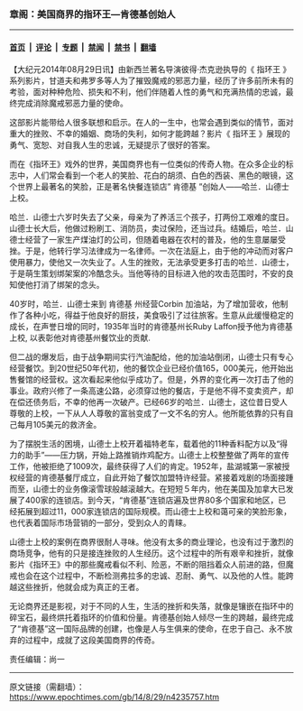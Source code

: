 ### 章阁：美国商界的指环王—肯德基创始人

---

#### [首页](../../../..?n4235757) &nbsp;|&nbsp; [评论](../../../../../epoch-comment?n4235757) &nbsp;|&nbsp; [专题](../../../../../epoch-special?n4235757) &nbsp;|&nbsp; [禁闻](../../../../../epoch-news?n4235757) &nbsp;|&nbsp; [禁书](../../../../../books?n4235757) &nbsp;|&nbsp; [翻墙](https://github.com/gfw-breaker/nogfw/blob/master/README.md?n4235757)


<div class="post_content" id="artbody" itemprop="articleBody">
 <!-- article content begin -->
 <p>
  【大纪元2014年08月29日讯】由新西兰著名导演彼得·杰克逊执导的《
  <ok href="https://www.epochtimes.com/gb/tag/%E6%8C%87%E7%8E%AF%E7%8E%8B.html">
   指环王
  </ok>
  》系列影片，甘道夫和弗罗多等人为了摧毁魔戒的邪恶力量，经历了许多前所未有的考验，面对种种危险、损失和不利，他们伴随着人性的勇气和充满热情的忠诚，最终完成消除魔戒邪恶力量的使命。
 </p>
 <p>
  这部影片能带给人很多联想和启示。在人的一生中，也常会遇到类似的情节，面对重大的挫败、不幸的婚姻、商场的失利，如何才能跨越？影片《
  <ok href="https://www.epochtimes.com/gb/tag/%E6%8C%87%E7%8E%AF%E7%8E%8B.html">
   指环王
  </ok>
  》展现的勇气、宽恕、对自我人生的忠诚，无疑提示了很好的答案。
 </p>
 <p>
  而在《指环王》戏外的世界，美国商界也有一位类似的传奇人物。在众多企业的标志中，人们常会看到一个老人的笑脸、花白的胡须、白色的西装、黑色的眼镜，这个世界上最著名的笑脸，正是著名快餐连锁店”
  <ok href="https://www.epochtimes.com/gb/tag/%E8%82%AF%E5%BE%B7%E5%9F%BA.html">
   肯德基
  </ok>
  ”创始人——哈兰．山德士上校。
 </p>
 <p>
  哈兰．山德士六岁时失去了父亲，母亲为了养活三个孩子，打两份工艰难的度日。山德士长大后，他做过粉刷工、消防员，卖过保险，还当过兵。结婚后，哈兰．山德士经营了一家生产煤油灯的公司，但随着电器在农村的普及，他的生意屡屡受挫。于是，他转行学习法律成为一名律师。一次在法庭上，由于他的冲动而对客户使用暴力，使他又一次失业了。人生的挫败，无法承受更多打击的哈兰．山德士，于是萌生策划绑架案的冷酷念头。当他等待的目标进入他的攻击范围时，不安的良知使他打消了绑架的念头。
 </p>
 <p>
  40岁时，哈兰．山德士来到
  <ok href="https://www.epochtimes.com/gb/tag/%E8%82%AF%E5%BE%B7%E5%9F%BA.html">
   肯德基
  </ok>
  州经营Corbin 加油站，为了增加营收，他制作了各种小吃，得益于他良好的厨技，美食吸引了过往旅客。生意从此缓慢稳定的成长，在声誉日增的同时，1935年当时的肯德基州长Ruby Laffon授予他为肯德基上校, 以表彰他对肯德基州餐饮业的贡献.
 </p>
 <p>
  但二战的爆发后，由于战争期间实行汽油配给，他的加油站倒闭，山德士只有专心经营餐饮。到20世纪50年代初，他的餐饮企业已经价值165，000美元，他开始出售餐馆的经营权。这次看起来他似乎成功了。但是，外界的变化再一次打击了他的事业。政府兴修了一条高速公路，必须穿过他的餐店，于是他不得不变卖资产，却在偿还债务后，不幸的他再一次破产。已经66岁的哈兰．山德士，这位昔日受人尊敬的上校，一下从人人尊敬的富翁变成了一文不名的穷人。他所能依靠的只有自己每月105美元的救济金。
 </p>
 <p>
  为了摆脱生活的困境，山德士上校开着福特老车，载着他的11种香料配方以及“得力的助手”——压力锅，开始上路推销炸鸡配方。山德士上校整整做了两年的宣传工作，他被拒绝了1009次，最终获得了人们的肯定。1952年，盐湖城第一家被授权经营的肯德基餐厅成立，自此开始了餐饮加盟特许经营。紧接着戏剧的场面接踵而至，山德士的业务像滚雪球般越滚越大。在短短５年内，他在美国及加拿大已发展了400家的连锁店。到今天，“肯德基”连锁店遍及世界80多个国家和地区，已经拓展到超过11，000家连锁店的国际规模。而山德士上校和蔼可亲的笑脸形象，也代表着国际市场营销的一部分，受到众人的青睐。
 </p>
 <p>
  山德士上校的案例在商界很耐人寻味。他没有太多的商业理论，也没有过于激烈的商场竞争，他有的只是接连挫败的人生经历。这个过程中的所有艰辛和挫折，就像影片《指环王》中的那些魔戒看似不利、险恶，不断的阻挡着众人前进的路，但魔戒也会在这个过程中，不断检测弗拉多的忠诚、忍耐、勇气、以及他的人性。能跨越这些挫折，他就会成为真正的王者。
 </p>
 <p>
  无论商界还是影视，对于不同的人生，生活的挫折和失落，就像是镶嵌在指环中的碎宝石，最终烘托着指环的价值和份量。肯德基创始人倾尽一生的跨越，最终完成了“肯德基”这一国际品牌的创建，也像是人与生俱来的使命，在忠于自己、永不放弃的过程中，成就了这段美国商界的传奇。
 </p>
 <p>
  责任编辑：尚一
 </p>
 <!-- article content end -->
 <div id="below_article_ad">
 </div>
</div>


---

原文链接（需翻墙）：https://www.epochtimes.com/gb/14/8/29/n4235757.htm